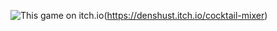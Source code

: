 ![This game on itch.io](https://img.itch.zone/aW1nLzg3ODAzODAucG5n/315x250%23c/fQRuFF.png)(https://denshust.itch.io/cocktail-mixer)
